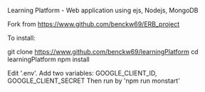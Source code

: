 Learning Platform - Web application using ejs, Nodejs, MongoDB

Fork from https://www.github.com/benckw69/ERB_project

To install:
  
  git clone https://www.github.com/benckw69/learningPlatform
  cd learningPlatform
  npm install

Edit '.env'. Add two variables: GOOGLE_CLIENT_ID, GOOGLE_CLIENT_SECRET
Then run by 'npm run monstart'
